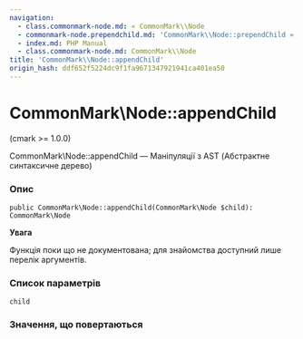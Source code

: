 ```yaml
---
navigation:
  - class.commonmark-node.md: « CommonMark\\Node
  - commonmark-node.prependchild.md: 'CommonMark\\Node::prependChild »'
  - index.md: PHP Manual
  - class.commonmark-node.md: CommonMark\\Node
title: 'CommonMark\\Node::appendChild'
origin_hash: ddf652f5224dc9f1fa9671347921941ca401ea50
---
```

# CommonMark\\Node::appendChild

(cmark >= 1.0.0)

CommonMark\\Node::appendChild — Маніпуляції з AST (Абстрактне синтаксичне дерево)

### Опис

```methodsynopsis
public CommonMark\Node::appendChild(CommonMark\Node $child): CommonMark\Node
```

**Увага**

Функція поки що не документована; для знайомства доступний лише перелік аргументів.

### Список параметрів

`child`

### Значення, що повертаються
